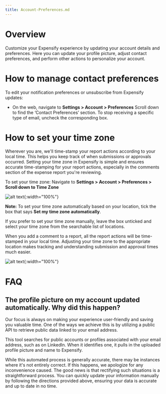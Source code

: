 ```yaml
---
title: Account-Preferences.md
--- 
```


# Overview
Customize your Expensify experience by updating your account details and preferences. Here you can update your profile picture, adjust contact preferences, and perform other actions to personalize your account.

# How to manage contact preferences
To edit your notification preferences or unsubscribe from Expensify updates: 
- On the web, navigate to **Settings > Account > Preferences**
Scroll down to find the ‘Contact Preferences’ section. To stop receiving a specific type of email, uncheck the corresponding box.

# How to set your time zone
Wherever you are, we'll time-stamp your report actions according to your local time. This helps you keep track of when submissions or approvals occurred. Setting your time zone in Expensify is simple and ensures accurate time-stamping for your report actions, especially in the comments section of the expense report you're reviewing.

To set your time zone:
Navigate to **Settings > Account > Preferences > Scroll down to Time Zone**

![alt text]({{site.url}}/assets/images/image-name.png){:width="100%"}

 **Note:** To set your time zone automatically based on your location, tick the box that says **Set my time zone automatically**.

If you prefer to set your time zone manually, leave the box unticked and select your time zone from the searchable list of locations.

When you add a comment to a report, all the report actions will be time-stamped in your local time. Adjusting your time zone to the appropriate location makes tracking and understanding submission and approval times much easier.

![alt text]({{site.url}}/assets/images/image-name.png){:width="100%"}

# FAQ
## The profile picture on my account updated automatically. Why did this happen? 
Our focus is always on making your experience user-friendly and saving you valuable time. One of the ways we achieve this is by utilizing a public API to retrieve public data linked to your email address.

This tool searches for public accounts or profiles associated with your email address, such as on LinkedIn. When it identifies one, it pulls in the uploaded profile picture and name to Expensify.

While this automated process is generally accurate, there may be instances where it's not entirely correct. If this happens, we apologize for any inconvenience caused. The good news is that rectifying such situations is a straightforward process. You can quickly update your information manually by following the directions provided above, ensuring your data is accurate and up to date in no time.
